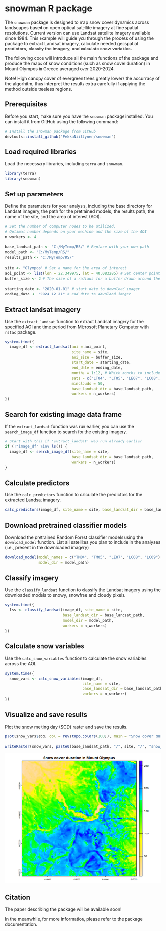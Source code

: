 # snowman R package

The `snowman` package is designed to map snow cover dynamics across landscapes based on open optical satellite imagery at fine spatial resolutions. Current version can use Landsat satellite imagery available since 1984. This example will guide you through the process of using the package to extract Landsat imagery, calculate needed geospatial predictors, classify the imagery, and calculate snow variables.

The following code will introduce all the main functions of the package and produce the maps of snow conditions (such as snow cover duration) in Mount Olympos in Greece averaged over 2020-2024.

Note! High canopy cover of evergreen trees greatly lowers the accurracy of the algorhitm, thus interpret the results extra carefully if applying the method outside treeless regions.

## Prerequisites

Before you start, make sure you have the `snowman` package installed. You can install it from GitHub using the following command:

```r
# Install the snowman package from GitHub
devtools::install_github("PekkaNiittynen/snowman")
```

## Load required libraries

Load the necessary libraries, including `terra` and `snowman`.

```r
library(terra)
library(snowman)
```

## Set up parameters

Define the parameters for your analysis, including the base directory for Landsat imagery, the path for the pretrained models, the results path, the name of the site, and the area of interest (AOI).

```r
# Set the number of computer nodes to be utilized.
# Optimal number depends on your machine and the size of the AOI
n_workers <- 4 

base_landsat_path <- "C:/MyTemp/RS/" # Replace with your own path
model_path <- "C:/MyTemp/RS/"
results_path <- "C:/MyTemp/RS/"

site <- "Olympos" # Set a name for the area of interest
aoi_point <- list(lon = 22.349975, lat = 40.083285) # Set center point of the area of interest
buffer_size <- 2 # The size of a radiaus for a buffer drawn around the point in kilometers

starting_date <- "2020-01-01" # start date to download imager
ending_date <- "2024-12-31" # end date to download imager
```

## Extract landsat imagery

Use the `extract_landsat` function to extract Landsat imagery for the specified AOI and time period from Microsoft Planetary Computer with `rstac` package.

```r
system.time({
  image_df <- extract_landsat(aoi = aoi_point,
                              site_name = site,
                              aoi_size = buffer_size,
                              start_date = starting_date,
                              end_date = ending_date,
                              months = 1:12, # Which months to include
                              sats = c("LT04", "LT05", "LE07", "LC08", "LC09"),
                              minclouds = 50,
                              base_landsat_dir = base_landsat_path,
                              workers = n_workers)
})
```

## Search for existing image data frame

If the `extract_landsat` function was run earlier, you can use the `search_image_df` function to search for the existing imagery.

```r
# Start with this if 'extract_landsat' was run already earlier
if (!"image_df" %in% ls()) {
  image_df <- search_image_df(site_name = site, 
                              base_landsat_dir = base_landsat_path, 
                              workers = n_workers)
}
```

## Calculate predictors

Use the `calc_predictors` function to calculate the predictors for the extracted Landsat imagery.

```r
calc_predictors(image_df, site_name = site, base_landsat_dir = base_landsat_path)
```

## Download pretrained classifier models

Download the pretrained Random Forest classifier models using the `download_model` function.
List all satellites you plan to include in the analyses (i.e., present in the downloaded imagery)

```r
download_model(model_names = c("TM04", "TM05", "LE07", "LC08", "LC09"),
               model_dir = model_path)
```

## Classify imagery

Use the `classify_landsat` function to classify the Landsat imagery using the downloaded models to snowy, snowfree and cloudy pixels.

```r
system.time({
  lss <- classify_landsat(image_df, site_name = site, 
                          base_landsat_dir = base_landsat_path, 
                          model_dir = model_path, 
                          workers = n_workers)
})
```

## Calculate snow variables

Use the `calc_snow_variables` function to calculate the snow variables across the AOI.

```r
system.time({
  snow_vars <- calc_snow_variables(image_df, 
                                   site_name = site, 
                                   base_landsat_dir = base_landsat_path, 
                                   workers = n_workers)
})
```

## Visualize and save results

Plot the snow melting day (SCD) raster and save the results.

```r
plot(snow_vars$scd, col = rev(topo.colors(100)), main = "Snow cover duration in Mount Olympus")

writeRaster(snow_vars, paste0(base_landsat_path, "/", site, "/", "snow_variables.tif"), datatype = "FLT4S")
```
![](images/snow_vars_plot.png)


## Citation

The paper describing the package will be available soon!

In the meanwhile, for more information, please refer to the package documentation.
```
